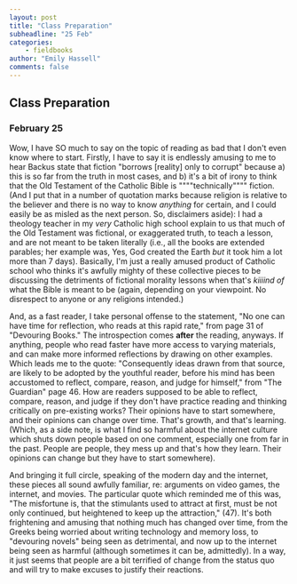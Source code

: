 ```yaml
---
layout: post
title: "Class Preparation"
subheadline: "25 Feb"
categories:
    - fieldbooks
author: "Emily Hassell"
comments: false
---
```


## Class Preparation
### February 25


Wow, I have SO much to say on the topic of reading as bad that I don't even know where to start. Firstly, I have to say it is endlessly amusing to me to hear Backus state that fiction "borrows [reality] only to corrupt" because a) this is so far from the truth in most cases, and b) it's a bit of irony to think that the Old Testament of the Catholic Bible is """"technically"""" fiction. (And I put that in a number of quotation marks because religion is relative to the believer and there is no way to know _anything_ for certain, and I could easily be as misled as the next person. So, disclaimers aside): I had a theology teacher in my _very_ Catholic high school explain to us that much of the Old Testament was fictional, or exaggerated truth, to teach a lesson, and are not meant to be taken literally (i.e., all the books are extended parables; her example was, Yes, God created the Earth _but_ it took him a lot more than 7 days). Basically, I'm just a really amused product of Catholic school who thinks it's awfully mighty of these collective pieces to be discussing the detriments of fictional morality lessons when that's _kiiiind of_ what the Bible is meant to be (again, depending on your viewpoint. No disrespect to anyone or any religions intended.) 

And, as a fast reader, I take personal offense to the statement, "No one can have time for reflection, who reads at this rapid rate," from page 31 of "Devouring Books." The introspection comes **after** the reading, anyways. If anything, people who read faster have more access to varying materials, and can make more informed reflections by drawing on other examples. Which leads me to the quote: "Consequently ideas drawn from that source, are likely to be adopted by the youthful reader, before his mind has been accustomed to reflect, compare, reason, and judge for himself," from "The Guardian" page 46. How are readers supposed to be able to reflect, compare, reason, and judge if they don't have practice reading and thinking critically on pre-existing works? Their opinions have to start somewhere, and their opinions can change over time. That's growth, and that's learning. (Which, as a side note, is what I find so harmful about the internet culture which shuts down people based on one comment, especially one from far in the past. People are people, they mess up and that's how they learn. Their opinions can change but they have to start somewhere).

And bringing it full circle, speaking of the modern day and the internet, these pieces all sound awfully familiar, re: arguments on video games, the internet, and movies. The particular quote which reminded me of this was, "The misfortune is, that the stimulants used to attract at first, must be not only continued, but heightened to keep up the attraction," (47).  It's both frightening and amusing that nothing much has changed over time, from the Greeks being worried about writing technology and memory loss, to "devouring novels" being seen as detrimental, and now up to the internet being seen as harmful (although sometimes it can be, admittedly). In a way, it just seems that people are a bit terrified of change from the status quo and will try to make excuses to justify their reactions.